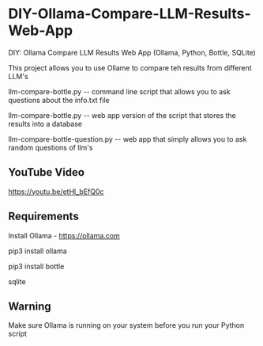 # DIY-Ollama-Compare-LLM-Results-Web-App
DIY: Ollama Compare LLM Results Web App (Ollama, Python, Bottle, SQLite)

This project allows you to use Ollame to compare teh results from different LLM's

llm-compare-bottle.py -- command line script that allows you to ask questions about the info.txt file

llm-compare-bottle.py  -- web app version of the script that stores the results into a database

llm-compare-bottle-question.py -- web app that simply allows you to ask random questions of llm's


## YouTube Video

[https://youtu.be/etHl_bEfQ0c
](https://youtu.be/OohNQTLBIt0)

## Requirements
Install Ollama - https://ollama.com

pip3 install ollama

pip3 install bottle

sqlite

## Warning
Make sure Ollama is running on your system before you run your Python script
